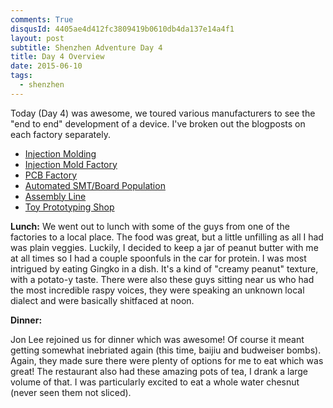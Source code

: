 ```yaml
---
comments: True
disqusId: 4405ae4d412fc3809419b0610db4da137e14a4f1 
layout: post
subtitle: Shenzhen Adventure Day 4
title: Day 4 Overview
date: 2015-06-10
tags:
  - shenzhen
---
```



Today (Day 4) was awesome, we toured various manufacturers to see the "end to
end" development of a device. I've broken out the blogposts on each factory separately.

<ul>
<li><a href="{{site.baseurl}}/2015/06/10/sz-adventure-4.2/">Injection Molding</a></li>
<li><a href="{{site.baseurl}}/2015/06/10/sz-adventure-4.3/">Injection Mold Factory</a></li>
<li><a href="{{site.baseurl}}/2015/06/10/sz-adventure-4.4/">PCB Factory</a></li>
<li><a href="{{site.baseurl}}/2015/06/10/sz-adventure-4.5/">Automated SMT/Board Population</a></li>
<li><a href="{{site.baseurl}}/2015/06/10/sz-adventure-4.6/">Assembly Line</a></li>
<li><a href="{{site.baseurl}}/2015/06/10/sz-adventure-4.7/">Toy Prototyping Shop</a></li>
</ul>

<strong>Lunch:</strong>
We went out to lunch with some of the guys from one of the factories to a local
place. The food was great, but a little unfilling as all I had was plain
veggies. Luckily, I decided to keep a jar of peanut butter with me at all times
so I had a couple spoonfuls in the car for protein. I was most intrigued by
eating Gingko in a dish. It's a kind of "creamy peanut" texture, with a
potato-y taste. There were also these guys sitting near us who had the most
incredible raspy voices, they were speaking an unknown local dialect and were
basically shitfaced at noon.

<strong>Dinner:</strong>

Jon Lee rejoined us for dinner which was awesome! Of course it meant getting
somewhat inebriated again (this time, baijiu and budweiser bombs). Again, they
made sure there were plenty of options for me to eat which was great! The
restaurant also had these amazing pots of tea, I drank a large volume of that.
I was particularly excited to eat a whole water chesnut (never seen them not
sliced).
